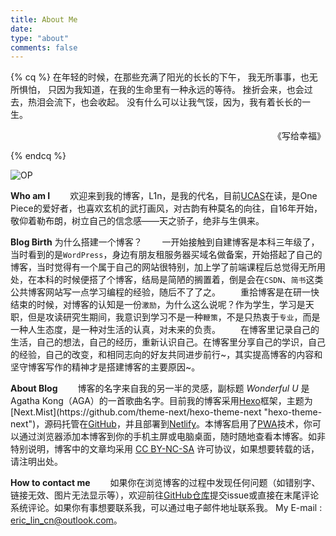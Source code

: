 ```yaml
---
title: About Me
date:
type: "about"
comments: false
---
```


{% cq %}
在年轻的时候，在那些充满了阳光的长长的下午，
我无所事事，也无所惧怕，
只因为我知道，在我的生命里有一种永远的等待。
挫折会来，也会过去，热泪会流下，也会收起。
没有什么可以让我气馁，因为，我有着长长的一生。 
<p align="right">《写给幸福》</p>
{% endcq %}

![OP](/Blog/images/about-1.webp "OP")

**Who am I**
&emsp;&emsp;欢迎来到我的博客，L1n，是我的代名，目前[UCAS](https://www.ucas.edu.cn/)在读，是One Piece的爱好者，也喜欢玄机的武打画风，对古韵有种莫名的向往，自16年开始，敬仰着勒布朗，树立自己的信念感——天之骄子，绝非与生俱来。

**Blog Birth**
为什么搭建一个博客？
&emsp;&emsp;一开始接触到自建博客是本科三年级了，当时看到的是`WordPress`，身边有朋友租服务器买域名做备案，开始搭起了自己的博客，当时觉得有一个属于自己的网站很特别，加上学了前端课程后总觉得无所用处，在本科的时候便搭了个博客，结局是简陋的搁置着，倒是会在`CSDN`、`简书`这类公共博客网站写一点学习编程的经验，随后不了了之。
&emsp;&emsp;重拾博客是在研一快结束的时候，对博客的认知是一份`激励`，为什么这么说呢？作为学生，学习是天职，但是攻读研究生期间，我意识到学习不是一种`鞭策`，不是只热衷于`专业`，而是一种人生态度，是一种对生活的认真，对未来的负责。
&emsp;&emsp;在博客里记录自己的生活，自己的想法，自己的经历，重新认识自己。在博客里分享自己的学识，自己的经验，自己的改变，和相同志向的好友共同进步前行~，其实提高博客的内容和坚守博客写作的精神才是搭建博客的主要原因~。

**About Blog**
&emsp;&emsp;博客的名字来自我的另一半的灵感，副标题 *Wonderful U* 是 Agatha Kong（AGA）的一首歌曲名字。目前我的博客采用[Hexo](https://hexo.io/zh-cn/ "https://hexo.io/zh-cn/")框架，主题为[Next.Mist](https://github.com/theme-next/hexo-theme-next "hexo-theme-next")，源码托管在[GitHub](https://github.com/linwhitehat/linwhitehat.github.io/Blog "Blog")，并且部署到[Netlify](https://www.netlify.com/ "netlify")。本博客启用了[PWA](https://developers.google.com/web/progressive-web-apps/ "PWA")技术，你可以通过浏览器添加本博客到你的手机主屏或电脑桌面，随时随地查看本博客。如非特别说明，博客中的文章均采用  [CC BY-NC-SA](https://creativecommons.org/licenses/by-nc-sa/4.0/ "nc-sa-4.0") 许可协议，如果想要转载的话，请注明出处。

**How to contact me**
&emsp;&emsp;如果你在浏览博客的过程中发现任何问题（如错别字、链接无效、图片无法显示等），欢迎前往[GitHub仓库](https://github.com/linwhitehat/linwhitehat.github.io/issues)提交issue或直接在末尾评论系统评论。如果你有事想要联系我，可以通过电子邮件地址联系我。
My E-mail : eric_lin_cn@outlook.com。